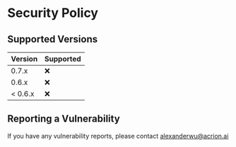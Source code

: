 # Security Policy

## Supported Versions

| Version | Supported          |
|---------|--------------------|
 | 0.7.x   | :x:                |
 | 0.6.x   | :x:                |
| < 0.6.x | :x:                |


## Reporting a Vulnerability

If you have any vulnerability reports, please contact alexanderwu@acrion.ai
